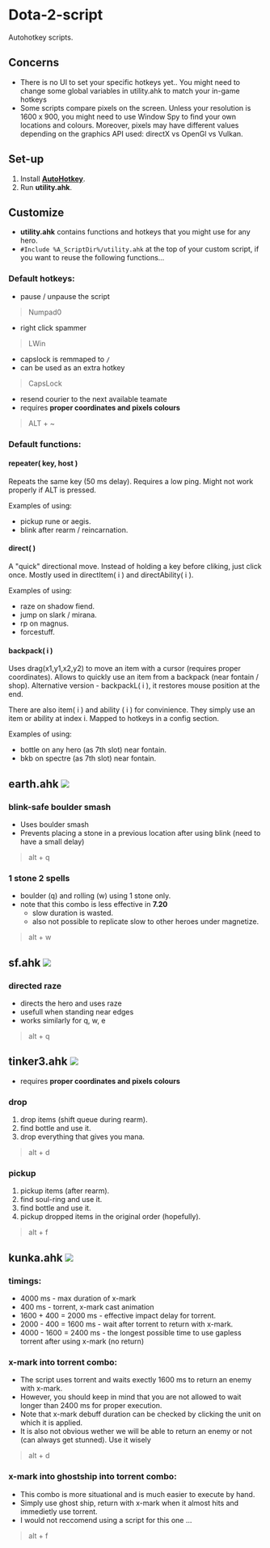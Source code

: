 # Dota-2-script
Autohotkey scripts.

## Concerns 
* There is no UI to set your specific hotkeys yet.. You might need to change some global variables in utility.ahk to match your in-game hotkeys
* Some scripts compare pixels on the screen. Unless your resolution is 1600 x 900, you might need to use Window Spy to find your own locations and colours. Moreover, pixels may have different values depending on the graphics API used: directX vs OpenGl vs Vulkan. 

## Set-up
1. Install [**AutoHotkey**](https://autohotkey.com/download/).
2. Run **utility.ahk**.

## Customize  
- **utility.ahk** contains functions and hotkeys that you might use for any hero.
- `#Include %A_ScriptDir%/utility.ahk` at the top of your custom script, if you want to reuse the following functions... 

### Default hotkeys:
- pause / unpause the script
> Numpad0

- right click spammer
> LWin 

- capslock is remmaped to `/`
- can be used as an extra hotkey
> CapsLock

- resend courier to the next available teamate
- requires **proper coordinates and pixels colours**
> ALT + ~ 

### Default functions:
#### repeater( key, host )
Repeats the same key (50 ms delay). Requires a low ping. Might not work properly if ALT is pressed.

Examples of using:
* pickup rune or aegis. 
* blink after rearm / reincarnation.

#### direct( )
A "quick" directional move. Instead of holding a key before cliking, just click once. Mostly used in directItem( i ) and directAbility( i ).

Examples of using:
* raze on shadow fiend. 
* jump on slark / mirana.
* rp on magnus. 
* forcestuff.

#### backpack( i ) 
Uses drag(x1,y1,x2,y2) to move an item with a cursor (requires proper coordinates). Allows to quickly use an item from a backpack (near fontain / shop). Alternative version - backpackL( i ), it restores mouse position at the end. 

There are also item( i ) and ability ( i ) for convinience. They simply use an item or ability at index i. Mapped to hotkeys in a config section.

Examples of using:
* bottle on any hero (as 7th slot) near fontain.
* bkb on spectre (as 7th slot) near fontain. 


<h2>earth.ahk  <img style="-webkit-user-select: none;" src="https://d1u5p3l4wpay3k.cloudfront.net/dota2_gamepedia/1/1f/Earth_Spirit_minimap_icon.png?version=338508a1c39498cee5fa3bb7f6aaf2c7"> 
</h2>
  
### blink-safe boulder smash 
- Uses boulder smash
- Prevents placing a stone in a previous location after using blink (need to have a small delay)
> alt + q 
### 1 stone 2 spells 
- boulder (q) and rolling (w) using 1 stone only.
- note that this combo is less effective in **7.20**
  - slow duration is wasted. 
  - also not possible to replicate slow to other heroes under magnetize. 
> alt + w 

<h2>sf.ahk  <img style="-webkit-user-select: none;" src="https://d1u5p3l4wpay3k.cloudfront.net/dota2_gamepedia/0/00/Shadow_Fiend_minimap_icon.png?version=e23a8fbdbc353ca25c2e169ee2ee195e"> 
</h2>

### directed raze 
- directs the hero and uses raze 
- usefull when standing near edges 
- works similarly for q, w, e 
> alt + q

<h2>tinker3.ahk  <img style="-webkit-user-select: none;" src="https://d1u5p3l4wpay3k.cloudfront.net/dota2_gamepedia/1/1b/Tinker_minimap_icon.png?version=0a42750ce18979d6d476eed5a2c7bcc4">
</h2>

- requires **proper coordinates and pixels colours**

### drop
1. drop items (shift queue during rearm).
2. find bottle and use it.
3. drop everything that gives you mana.

> alt + d

### pickup
1. pickup items (after rearm).
2. find soul-ring and use it.
3. find bottle and use it.
4. pickup dropped items in the original order (hopefully).

> alt + f 

<h2>kunka.ahk  <img style="-webkit-user-select: none;" src="https://d1u5p3l4wpay3k.cloudfront.net/dota2_gamepedia/5/5b/Kunkka_minimap_icon.png?version=e9293220d87c521d719f05dec9bcd668">
</h2>

### timings: 
- 4000 ms - max duration of x-mark  
- 400 ms - torrent, x-mark cast animation 
- 1600 + 400 = 2000 ms - effective impact delay for torrent. 
- 2000 - 400 = 1600 ms - wait after torrent to return with x-mark.
- 4000 - 1600 = 2400 ms - the longest possible time to use gapless torrent after using x-mark (no return) 
### x-mark into torrent combo:
- The script uses torrent and waits exectly 1600 ms to return an enemy with x-mark. 
- However, you should keep in mind that you are not allowed to wait longer than 2400 ms for proper execution.  
- Note that x-mark debuff duration can be checked by clicking the unit on which it is applied. 
- It is also not obvious wether we will be able to return an enemy or not (can always get stunned). Use it wisely 
> alt + d 
### x-mark into ghostship into torrent combo:
- This combo is more situational and is much easier to execute by hand.
- Simply use ghost ship, return with x-mark when it almost hits and immedietly use torrent.
- I would not reccomend using a script for this one ... 
> alt + f 
